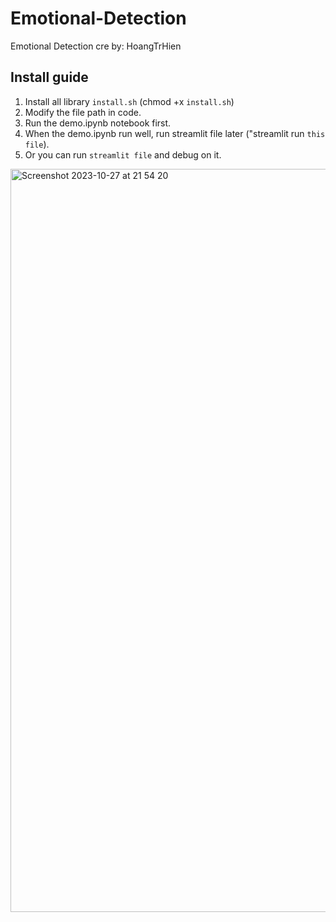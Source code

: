 # Emotional-Detection
Emotional Detection
cre by: HoangTrHien
## Install guide
1. Install all library `install.sh` (chmod +x `install.sh`)
2. Modify the file path in code.
3. Run the demo.ipynb notebook first.
4. When the demo.ipynb run well, run streamlit file later ("streamlit run `this file`).
5. Or you can run `streamlit file` and debug on it.

<img width="1189" alt="Screenshot 2023-10-27 at 21 54 20" src="https://github.com/TrH203/Emotional-Detection/assets/96675314/62bdc59f-4b37-41b7-9964-173c630f5e27">
